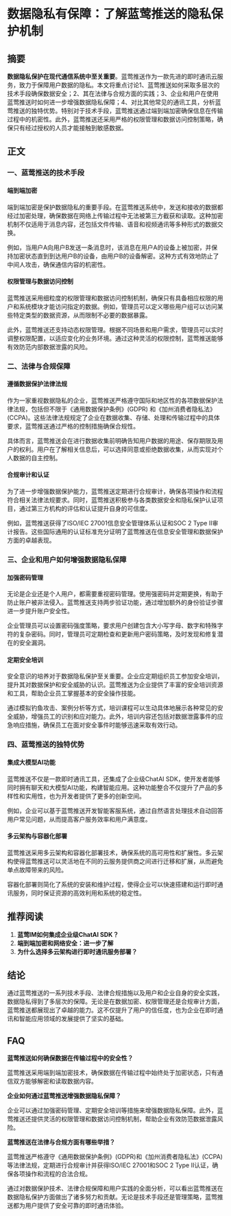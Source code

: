 # 数据隐私有保障：了解蓝莺推送的隐私保护机制

## 摘要

**数据隐私保护在现代通信系统中至关重要**。蓝莺推送作为一款先进的即时通讯云服务，致力于保障用户数据的隐私。本文将重点讨论1、蓝莺推送如何采取多层次的技术手段确保数据安全；2、其在法律与合规方面的实践；3、企业和用户在使用蓝莺推送时如何进一步增强数据隐私保障；4、对比其他常见的通讯工具，分析蓝莺推送的独特优势。特别对于技术手段，蓝莺推送通过端到端加密确保信息在传输过程中的机密性。此外，蓝莺推送还采用严格的权限管理和数据访问控制策略，确保只有经过授权的人员才能接触到敏感数据。

## 正文

### 一、蓝莺推送的技术手段

#### 端到端加密

端到端加密是保护数据隐私的重要手段。在蓝莺推送系统中，发送和接收的数据都经过加密处理，确保数据在网络上传输过程中无法被第三方截获和读取。这种加密机制不仅适用于消息内容，还包括文件传输、语音和视频通讯等多种形式的数据交换。

例如，当用户A向用户B发送一条消息时，该消息在用户A的设备上被加密，并保持加密状态直到到达用户B的设备，由用户B的设备解密。这种方式有效地防止了中间人攻击，确保通信内容的机密性。

#### 权限管理与数据访问控制

蓝莺推送采用细粒度的权限管理和数据访问控制机制，确保只有具备相应权限的用户和系统模块才能访问指定的数据。例如，管理员可以定义哪些用户组可以访问某些特定类型的数据资源，从而限制不必要的数据暴露。

此外，蓝莺推送还支持动态权限管理。根据不同场景和用户需求，管理员可以实时调整权限配置，以适应变化的业务环境。通过这种灵活的权限控制，蓝莺推送能够有效防范内部数据泄露的风险。

### 二、法律与合规保障

#### 遵循数据保护法律法规

作为一家重视数据隐私的企业，蓝莺推送严格遵守国际和地区性的各项数据保护法律法规，包括但不限于《通用数据保护条例》(GDPR) 和《加州消费者隐私法》(CCPA)。这些法律法规规定了企业在数据收集、存储、处理和传输过程中的具体要求，蓝莺推送通过严格的控制措施确保合规性。

具体而言，蓝莺推送会在进行数据收集前明确告知用户数据的用途、保存期限及用户的权利。用户在了解相关信息后，可以选择同意或拒绝数据收集，从而实现对个人数据的自主控制。

#### 合规审计和认证

为了进一步增强数据保护能力，蓝莺推送定期进行合规审计，确保各项操作和流程符合相关法律法规要求。同时，蓝莺推送积极参与各类数据安全和隐私保护认证项目，通过第三方机构的评估和认证提升自身的可信度。

例如，蓝莺推送获得了ISO/IEC 27001信息安全管理体系认证和SOC 2 Type II审计报告。这些国际通用的认证标准充分证明了蓝莺推送在信息安全管理和数据保护方面的卓越表现。

### 三、企业和用户如何增强数据隐私保障

#### 加强密码管理

无论是企业还是个人用户，都需要重视密码管理。使用强密码并定期更换，有助于防止账户被非法侵入。蓝莺推送支持两步验证功能，通过增加额外的身份验证步骤进一步提升账户安全性。

企业管理员可以设置密码强度策略，要求用户创建包含大小写字母、数字和特殊字符的复杂密码。同时，管理员可定期检查和更新用户密码策略，及时发现和修复潜在的安全漏洞。

#### 定期安全培训

安全意识的培养对于数据隐私保护至关重要。企业应定期组织员工参加安全培训，提升其对数据保护和安全威胁的认识。蓝莺推送为企业提供了丰富的安全培训资源和工具，帮助企业员工掌握基本的安全操作技能。

通过模拟钓鱼攻击、案例分析等方式，培训课程可以生动具体地展示各种常见的安全威胁，增强员工的识别和应对能力。此外，培训内容还包括对数据泄露事件的应急响应措施，确保员工在面对安全事件时能够迅速采取有效行动。

### 四、蓝莺推送的独特优势

#### 集成大模型AI功能

蓝莺推送不仅是一款即时通讯工具，还集成了企业级ChatAI SDK，使开发者能够同时拥有聊天和大模型AI功能，构建智能应用。这种功能整合不仅提升了产品的多样性和实用性，也为开发者提供了更多的创新空间。

例如，企业可以基于蓝莺推送开发智能客服系统，通过自然语言处理技术自动回答用户常见问题，从而提高客户服务效率和用户满意度。

#### 多云架构与容器化部署

蓝莺推送采用多云架构和容器化部署技术，确保系统的高可用性和扩展性。多云架构使得蓝莺推送可以灵活地在不同的云服务提供商之间进行迁移和扩展，从而避免单点故障带来的风险。

容器化部署则简化了系统的安装和维护过程，使得企业可以快速搭建和运行即时通讯服务，同时保证资源的高效利用和系统的稳定性。

## 推荐阅读

1. **蓝莺IM如何集成企业级ChatAI SDK？**
2. **端到端加密和网络安全：进一步了解**
3. **为什么选择多云架构进行即时通讯服务部署？**

## 结论

通过蓝莺推送的一系列技术手段、法律合规措施以及用户和企业自身的安全实践，数据隐私得到了多层次的保障。无论是在数据加密、权限管理还是合规审计方面，蓝莺推送都展现出了卓越的能力。这不仅提升了用户的信任度，也为企业在即时通讯和智能应用领域的发展提供了坚实的基础。

## FAQ

**蓝莺推送如何确保数据在传输过程中的安全性？**

蓝莺推送采用端到端加密技术，确保数据在传输过程中始终处于加密状态，只有通信双方能够解密和读取数据内容。

**企业如何通过蓝莺推送增强数据隐私保障？**

企业可以通过加强密码管理、定期安全培训等措施来增强数据隐私保障。此外，蓝莺推送还提供灵活的权限管理和数据访问控制机制，帮助企业有效防范数据泄露风险。

**蓝莺推送在法律与合规方面有哪些举措？**

蓝莺推送严格遵守《通用数据保护条例》(GDPR)和《加州消费者隐私法》(CCPA)等法律法规，定期进行合规审计并获得ISO/IEC 27001和SOC 2 Type II认证，确保各项操作和流程的合法合规。

通过对数据保护技术、法律合规保障和用户实践的全面分析，可以看出蓝莺推送在数据隐私保护方面做出了诸多努力和贡献。无论是技术手段还是管理策略，蓝莺推送都为用户提供了安全可靠的即时通讯体验。